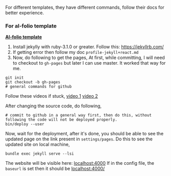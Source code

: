 For different templates, they have different commands, follow their docs for better experience. 

### For al-folio template
**[Al-folio template](https://github.com/alshedivat/al-folio)**
1. Install jekylly with ruby-3.1.0 or greater. Follow this: https://jekyllrb.com/
2. If getting error then follow my doc `profile-jekyll+react.md`
3. Now, do following to get the pages,
At first, while committing, I will need to checkout to `gh-pages` but later I can use master. It worked that way for me.
```
git init
git checkout -b gh-pages
# general commands for github
```
Follow these videos if stuck,
[video 1](https://www.youtube.com/watch?v=g6AJ9qPPoyc&t=267s)
[video 2](https://www.youtube.com/watch?v=fqFjuX4VZmU)

After changing the source code, do following,
```
# commit to github in a general way first, then do this, without following the code will not be deployed properly.
bin/deploy --user
```
Now, wait for the deployment, after it's done, you should be able to see the updated page on the link present in `settings/pages`.
Do this to see the updated site on local machine,
```
bundle exec jekyll serve --lsi
```
The website will be visible here: [localhost:4000](http://localhost:4000) 
If in the config file, the `baseurl` is set then it should be [localhost:4000/<baseurl value>](http://localhost:4000/baseurl-value)
